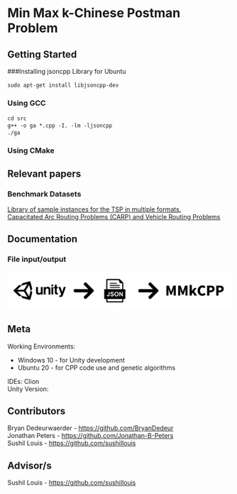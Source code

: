 # Min Max k-Chinese Postman Problem

## Getting Started

###Installing jsoncpp Library for Ubuntu

```
sudo apt-get install libjsoncpp-dev
```

### Using GCC

```
cd src
g++ -o ga *.cpp -I. -lm -ljsoncpp
./ga
``` 

### Using CMake



## Relevant papers


### Benchmark Datasets
[Library of sample instances for the TSP in multiple formats.](http://comopt.ifi.uni-heidelberg.de/software/TSPLIB95/tsp/)  
[Capacitated Arc Routing Problems (CARP) and Vehicle Routing Problems](https://logistik.bwl.uni-mainz.de/forschung/benchmarks/)

## Documentation

### File input/output

![File IO](/img/file-io.png)

## Meta
Working Environments: 
  - Windows 10 - for Unity development  
  - Ubuntu 20 - for CPP code use and genetic algorithms  
 
IDEs: Clion  
Unity Version: 

## Contributors

Bryan Dedeurwaerder - https://github.com/BryanDedeur  
Jonathan Peters - https://github.com/Jonathan-B-Peters  
Sushil Louis - https://github.com/sushillouis

## Advisor/s

Sushil Louis - https://github.com/sushillouis
